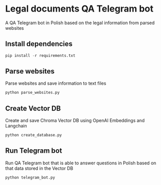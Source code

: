 # Legal documents QA Telegram bot

A QA Telegram bot in Polish based on the legal information from parsed websites

## Install dependencies

```python
pip install -r requirements.txt
```

## Parse websites

Parse websites and save information to text files

```python
python parse_websites.py
```

## Create Vector DB

Create and save Chroma Vector DB using OpenAI Embeddings and Langchain

```python
python create_database.py
```

## Run Telegram bot

Run QA Telegram bot that is able to answer questions in Polish based on that data stored in the Vector DB

```python
python telegram_bot.py
```
